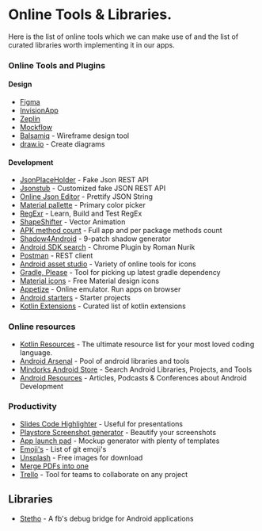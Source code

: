 # Online Tools & Libraries.
Here is the list of online tools which we can make use of and the list of curated libraries worth implementing it in our apps.

### Online Tools and Plugins

#### Design
- [Figma](https://www.figma.com/)
- [InvisionApp](https://www.invisionapp.com/)
- [Zeplin](https://zeplin.io/)
- [Mockflow](https://mockflow.com/)
- [Balsamiq](https://balsamiq.com/) - Wireframe design tool
- [draw.io](https://www.draw.io/) - Create diagrams


#### Development
- [JsonPlaceHolder](https://jsonplaceholder.typicode.com/) - Fake Json REST API
- [Jsonstub](http://jsonstub.com/) - Customized fake JSON REST API
- [Online Json Editor](http://jsoneditoronline.org/) - Prettify JSON String 
- [Material pallette](https://www.materialpalette.com/) - Primary color picker
- [RegExr](https://regexr.com/) - Learn, Build and Test RegEx 
- [ShapeShifter](https://shapeshifter.design/) - Vector Animation
- [APK method count](http://inloop.github.io/apk-method-count/) - Full app and per package methods count
- [Shadow4Android](http://inloop.github.io/shadow4android/) - 9-patch shadow generator
- [Android SDK search](https://chrome.google.com/webstore/detail/android-sdk-search/hgcbffeicehlpmgmnhnkjbjoldkfhoin) - Chrome Plugin by Roman Nurik
- [Postman](https://www.getpostman.com/) - REST client
- [Android asset studio](http://romannurik.github.io/AndroidAssetStudio/) - Variety of online tools for icons
- [Gradle, Please](http://gradleplease.appspot.com/) - Tool for picking up latest gradle dependency
- [Material icons](https://materialdesignicons.com/) - Free Material design icons 
- [Appetize](https://appetize.io/) - Online emulator. Run apps on browser
- [Android starters](http://androidstarters.com/) - Starter projects
- [Kotlin Extensions](http://kotlinextensions.com/) - Curated list of kotlin extensions

### Online resources
- [Kotlin Resources](https://www.kotlinresources.com/) - The ultimate resource list for your most loved coding language.
- [Android Arsenal](https://android-arsenal.com/) - Pool of android libraries and tools
- [Mindorks Android Store](https://mindorks.com/android/store) - Search Android Libraries, Projects, and Tools
- [Android Resources](https://androidresources.net/) - Articles, Podcasts & Conferences about Android Development

### Productivity
- [Slides Code Highlighter](https://romannurik.github.io/SlidesCodeHighlighter/) - Useful for presentations
- [Playstore Screenshot generator](https://www.appstorescreenshot.com/) - Beautify your screenshots
- [App launch pad](https://theapplaunchpad.com/mockup-generator/) - Mockup generator with plenty of templates 
- [Emoji's](https://gist.github.com/rxaviers/7360908) - List of git emoji's
- [Unsplash](https://unsplash.com) - Free images for download
- [Merge PDFs into one](https://www.altomerge.com/) 
- [Trello](https://trello.com/) - Tool for teams to collaborate on any project

## Libraries
- [Stetho](http://facebook.github.io/stetho/) - A fb's debug bridge for Android applications
